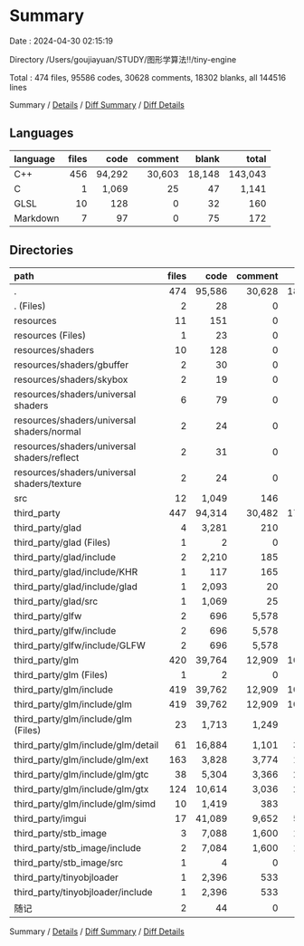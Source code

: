 # Summary

Date : 2024-04-30 02:15:19

Directory /Users/goujiayuan/STUDY/图形学算法‼️/tiny-engine

Total : 474 files,  95586 codes, 30628 comments, 18302 blanks, all 144516 lines

Summary / [Details](details.md) / [Diff Summary](diff.md) / [Diff Details](diff-details.md)

## Languages
| language | files | code | comment | blank | total |
| :--- | ---: | ---: | ---: | ---: | ---: |
| C++ | 456 | 94,292 | 30,603 | 18,148 | 143,043 |
| C | 1 | 1,069 | 25 | 47 | 1,141 |
| GLSL | 10 | 128 | 0 | 32 | 160 |
| Markdown | 7 | 97 | 0 | 75 | 172 |

## Directories
| path | files | code | comment | blank | total |
| :--- | ---: | ---: | ---: | ---: | ---: |
| . | 474 | 95,586 | 30,628 | 18,302 | 144,516 |
| . (Files) | 2 | 28 | 0 | 39 | 67 |
| resources | 11 | 151 | 0 | 41 | 192 |
| resources (Files) | 1 | 23 | 0 | 9 | 32 |
| resources/shaders | 10 | 128 | 0 | 32 | 160 |
| resources/shaders/gbuffer | 2 | 30 | 0 | 7 | 37 |
| resources/shaders/skybox | 2 | 19 | 0 | 6 | 25 |
| resources/shaders/universal shaders | 6 | 79 | 0 | 19 | 98 |
| resources/shaders/universal shaders/normal | 2 | 24 | 0 | 6 | 30 |
| resources/shaders/universal shaders/reflect | 2 | 31 | 0 | 7 | 38 |
| resources/shaders/universal shaders/texture | 2 | 24 | 0 | 6 | 30 |
| src | 12 | 1,049 | 146 | 233 | 1,428 |
| third_party | 447 | 94,314 | 30,482 | 17,963 | 142,759 |
| third_party/glad | 4 | 3,281 | 210 | 95 | 3,586 |
| third_party/glad (Files) | 1 | 2 | 0 | 1 | 3 |
| third_party/glad/include | 2 | 2,210 | 185 | 47 | 2,442 |
| third_party/glad/include/KHR | 1 | 117 | 165 | 30 | 312 |
| third_party/glad/include/glad | 1 | 2,093 | 20 | 17 | 2,130 |
| third_party/glad/src | 1 | 1,069 | 25 | 47 | 1,141 |
| third_party/glfw | 2 | 696 | 5,578 | 294 | 6,568 |
| third_party/glfw/include | 2 | 696 | 5,578 | 294 | 6,568 |
| third_party/glfw/include/GLFW | 2 | 696 | 5,578 | 294 | 6,568 |
| third_party/glm | 420 | 39,764 | 12,909 | 10,109 | 62,782 |
| third_party/glm (Files) | 1 | 2 | 0 | 1 | 3 |
| third_party/glm/include | 419 | 39,762 | 12,909 | 10,108 | 62,779 |
| third_party/glm/include/glm | 419 | 39,762 | 12,909 | 10,108 | 62,779 |
| third_party/glm/include/glm (Files) | 23 | 1,713 | 1,249 | 446 | 3,408 |
| third_party/glm/include/glm/detail | 61 | 16,884 | 1,101 | 3,025 | 21,010 |
| third_party/glm/include/glm/ext | 163 | 3,828 | 3,774 | 1,596 | 9,198 |
| third_party/glm/include/glm/gtc | 38 | 5,304 | 3,366 | 2,088 | 10,758 |
| third_party/glm/include/glm/gtx | 124 | 10,614 | 3,036 | 2,640 | 16,290 |
| third_party/glm/include/glm/simd | 10 | 1,419 | 383 | 313 | 2,115 |
| third_party/imgui | 17 | 41,089 | 9,652 | 5,906 | 56,647 |
| third_party/stb_image | 3 | 7,088 | 1,600 | 1,029 | 9,717 |
| third_party/stb_image/include | 2 | 7,084 | 1,600 | 1,029 | 9,713 |
| third_party/stb_image/src | 1 | 4 | 0 | 0 | 4 |
| third_party/tinyobjloader | 1 | 2,396 | 533 | 530 | 3,459 |
| third_party/tinyobjloader/include | 1 | 2,396 | 533 | 530 | 3,459 |
| 随记 | 2 | 44 | 0 | 26 | 70 |

Summary / [Details](details.md) / [Diff Summary](diff.md) / [Diff Details](diff-details.md)